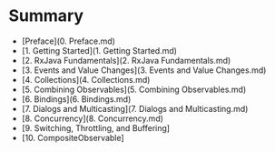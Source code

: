 # Summary
* [Preface](0. Preface.md)
* [1. Getting Started](1. Getting Started.md)
* [2. RxJava Fundamentals](2. RxJava Fundamentals.md)
* [3. Events and Value Changes](3. Events and Value Changes.md)
* [4. Collections](4. Collections.md)
* [5. Combining Observables](5. Combining Observables.md)
* [6. Bindings](6. Bindings.md)
* [7. Dialogs and Multicasting](7. Dialogs and Multicasting.md)
* [8. Concurrency](8. Concurrency.md)
* [9. Switching, Throttling, and Buffering]
* [10. CompositeObservable]
